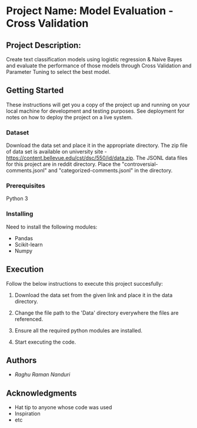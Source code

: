 # Project Name: Model Evaluation - Cross Validation

## Project Description: 

Create text classification models using logistic regression & Naive Bayes and evaluate the performance of those models through Cross Validation and Parameter Tuning to select the best model.



## Getting Started

These instructions will get you a copy of the project up and running on your local machine for development and testing purposes. See deployment for notes on how to deploy the project on a live system.


### Dataset

Download the data set and place it in the appropriate directory. The zip file of data set is available on university site - https://content.bellevue.edu/cst/dsc/550/id/data.zip.  The JSONL data files for this project are in reddit directory. Place the "controversial-comments.jsonl" and "categorized-comments.jsonl" in the directory.



### Prerequisites

Python 3



### Installing

Need to install the following modules:

* Pandas
* Scikit-learn
* Numpy


## Execution

Follow the below instructions to execute this project succesfully:

1) Download the data set from the given link and place it in the data directory.

2) Change the file path to the 'Data' directory everywhere the files are referenced.

3) Ensure all the required python modules are installed.

4) Start executing the code.


## Authors

- *Raghu Raman Nanduri* 


## Acknowledgments

* Hat tip to anyone whose code was used
* Inspiration
* etc

